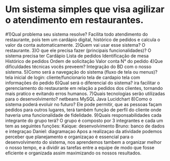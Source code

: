 # Um sistema simples que visa agilizar o atendimento em restaurantes. 
#1)Qual problema seu sistema resolve? 
Facilita todo atendimento do restaurante, pois tem um cardápio digital, histórico de pedidos e calcula o valor da conta automaticamente. 
2)Quem vai usar esse sistema? 
O restaurante. 
3)O que ele precisa fazer (principais funcionalidades)? 
O sistema precisa ter 
Cardápio 
Lista de pedidos 
Identificação de mesa 
Histórico de pedidos 
Ordem de solicitação 
Valor conta 
N° do pedido 
4)Que dificuldades técnicas vocês preveem? 
Integração do BD com o nosso sistema. 
5)Como será a navegação do sistema (fluxo de tela ou menus)? 
tela inicial de login: cliente/funcionario 
tela de cardapio 
tela com informações do pedido 
6)Qual será o diferencial do sistema? 
ira facilitar o gerenciamento do restaurante em relação a pedidos dos clientes, tornando mais pratico e evitando erros humanos. 
7)Quais tecnologias serão utilizadas para o desenvolvimento? 
netbeans MySQL Java Lucidchart 
8)Como o sistema poderá evoluir no futuro? 
Ele pode permitir, que as pessoas façam pedidos para outros lugares, terá também função de perfil do cliente onde haveria uma funcionalidade de fidelidade. 
9)Quais responsabilidades cada integrante do grupo terá?
O grupo é composto por 3 integrantes e cada um tem as seguintes funções: 
Kaique: desenvolvimento 
Bruno: banco de dados e integraçao 
Daniel: diagramaçao 
Apos a realizaçao da atividade podemos perceber que planejamento e organizaçao é essencial para o desenvolvimento do sistema, nos aprendemos tambem a organizar melhor o nosso tempo, e a dividir as tarefas entre a equipe de modo que fosse eficiente e organizada assim maximizando os nossos resultados.
 
